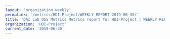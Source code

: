 ```yaml
---
layout: 'organization_weekly'
permalink: '/metrics/HDI-Project/WEEKLY-REPORT-2019-06-30/'
title: 'DAI Lab OSS Metrics Metrics report for HDI-Project | WEEKLY-REPORT-2019-06-30'
organization: 'HDI-Project'
current_date: '2019-06-30'
---
```

